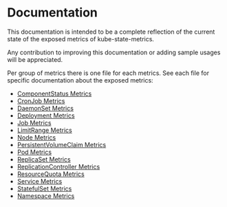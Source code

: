 # Documentation

This documentation is intended to be a complete reflection of the current state of the exposed metrics of kube-state-metrics.

Any contribution to improving this documentation or adding sample usages will be appreciated.

Per group of metrics there is one file for each metrics. See each file for specific documentation about the exposed metrics:

* [ComponentStatus Metrics](componentstatus-metrics.md)
* [CronJob Metrics](cronjob-metrics.md)
* [DaemonSet Metrics](daemonset-metrics.md)
* [Deployment Metrics](deployment-metrics.md)
* [Job Metrics](job-metrics.md)
* [LimitRange Metrics](limitrange-metrics.md)
* [Node Metrics](node-metrics.md)
* [PersistentVolumeClaim Metrics](persistentvolumeclaim-metrics.md)
* [Pod Metrics](pod-metrics.md)
* [ReplicaSet Metrics](replicaset-metrics.md)
* [ReplicationController Metrics](replicationcontroller-metrics.md)
* [ResourceQuota Metrics](resourcequota-metrics.md)
* [Service Metrics](service-metrics.md)
* [StatefulSet Metrics](statefulset-metrics.md)
* [Namespace Metrics](namespace-metrics.md)
